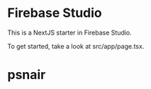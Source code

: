 # Firebase Studio

This is a NextJS starter in Firebase Studio.

To get started, take a look at src/app/page.tsx.
# psnair
